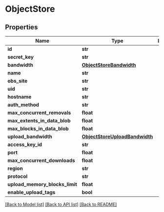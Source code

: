 # ObjectStore

## Properties
Name | Type | Description | Notes
------------ | ------------- | ------------- | -------------
**id** | **str** |  | [optional] 
**secret_key** | **str** |  | [optional] 
**bandwidth** | [**ObjectStoreBandwidth**](ObjectStoreBandwidth.md) |  | [optional] 
**name** | **str** |  | [optional] 
**obs_site** | **str** |  | [optional] 
**uid** | **str** |  | [optional] 
**hostname** | **str** |  | [optional] 
**auth_method** | **str** |  | [optional] 
**max_concurrent_removals** | **float** |  | [optional] 
**max_extents_in_data_blob** | **float** |  | [optional] 
**max_blocks_in_data_blob** | **float** |  | [optional] 
**upload_bandwidth** | [**ObjectStoreUploadBandwidth**](ObjectStoreUploadBandwidth.md) |  | [optional] 
**access_key_id** | **str** |  | [optional] 
**port** | **float** |  | [optional] 
**max_concurrent_downloads** | **float** |  | [optional] 
**region** | **str** |  | [optional] 
**protocol** | **str** |  | [optional] 
**upload_memory_blocks_limit** | **float** |  | [optional] 
**enable_upload_tags** | **bool** |  | [optional] 

[[Back to Model list]](../README.md#documentation-for-models) [[Back to API list]](../README.md#documentation-for-api-endpoints) [[Back to README]](../README.md)

